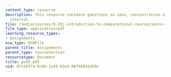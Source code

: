 ```yaml
---
content_type: resource
description: This resource contains questions on ions, concentration of ions,and interspike
  interval.
file: /media/courses/9-29j-introduction-to-computational-neuroscience-spring-2004/8fc2657a8c8e1a3862e408f46841d39e_ps05.pdf
file_type: application/pdf
learning_resource_types:
- Assignments
ocw_type: OCWFile
parent_title: Assignments
parent_type: CourseSection
resourcetype: Document
title: ps05.pdf
uid: 8fc2657a-8c8e-1a38-62e4-08f46841d39e
---
```


